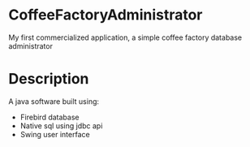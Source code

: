 # CoffeeFactoryAdministrator
My first commercialized application, a simple coffee factory database administrator

# Description
A java software built using:

- Firebird database
- Native sql using jdbc api
- Swing user interface
